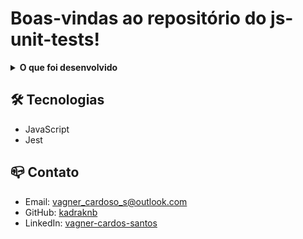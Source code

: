 # Boas-vindas ao repositório do js-unit-tests!

<details>
  <summary><strong>O que foi desenvolvido</strong></summary>
  
implementado várias funções na resolução dos requisitos propostos e/ou testes unitários para garantir que as implementações das funções estão corretas.<br />

testes unitários utilizando o módulo Jest do NodeJS para verificar o correto funcionamento das funções;
funções de forma que elas atendam a testes já implementados;
testes e funções utilizando uma abordagem de desenvolvimento orientado a testes.

<br />
</details>

## 🛠 Tecnologias

- JavaScript
- Jest

## 📪 Contato

- Email: [vagner_cardoso_s@outlook.com](vagner_cardoso_s@outlook.com)
- GitHub: [kadraknb](https://github.com/kadraknb)
- LinkedIn: [vagner-cardos-santos](https://www.linkedin.com/in/vagner-cardos-santos/)
